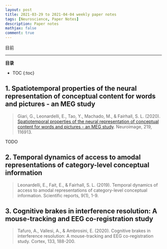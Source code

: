 ```yaml
---
layout: post
title: 2021-03-29 to 2021-04-04 weekly paper notes
tags: [Neuroscience, Paper Notes]
description: Paper notes
mathjax: false
comment: true
---
```


目前

---

**目录**

* TOC
{:toc}


## 1. Spatiotemporal properties of the neural representation of conceptual content for words and pictures - an MEG study

> Giari, G., Leonardelli, E., Tao, Y., Machado, M., & Fairhall, S. L. (2020). [Spatiotemporal properties of the neural representation of conceptual content for words and pictures - an MEG study](https://www.sciencedirect.com/science/article/pii/S1053811920303992). Neuroimage, 219, 116913.

TODO

## 2. Temporal dynamics of access to amodal representations of category-level conceptual information

> Leonardelli, E., Fait, E., & Fairhall, S. L. (2019). Temporal dynamics of access to amodal representations of category-level conceptual information. Scientific reports, 9(1), 1-9.

## 3. Cognitive brakes in interference resolution: A mouse-tracking and EEG co-registration study

> Tafuro, A., Vallesi, A., & Ambrosini, E. (2020). Cognitive brakes in interference resolution: A mouse-tracking and EEG co-registration study. Cortex, 133, 188-200.



